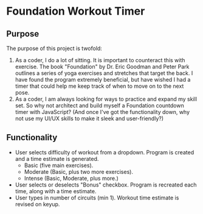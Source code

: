 # Foundation Workout Timer

## Purpose

The purpose of this project is twofold:

1. As a coder, I do a lot of sitting. It is important to counteract this with exercise. The book "Foundation" by Dr. Eric Goodman and Peter Park outlines a series of yoga exercises and stretches that target the back. I have found the program extremely beneficial, but have wished I had a timer that could help me keep track of when to move on to the next pose.
2. As a coder, I am always looking for ways to practice and expand my skill set. So why not architect and build myself a Foundation countdown timer with JavaScript? (And once I've got the functionality down, why not use my UI/UX skills to make it sleek and user-friendly?)


## Functionality

- User selects difficulty of workout from a dropdown. Program is created and a time estimate is generated.
  - Basic (five main exercises).
  - Moderate (Basic, plus two more exercises).
  - Intense (Basic, Moderate, plus more.)
- User selects or deselects "Bonus" checkbox. Program is recreated each time, along with a time estimate.
- User types in number of circuits (min 1). Workout time estimate is revised on keyup.